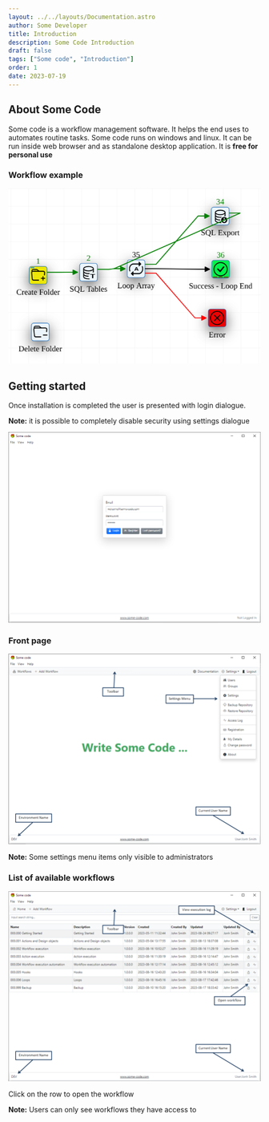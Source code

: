 ```yaml
---
layout: ../../layouts/Documentation.astro
author: Some Developer
title: Introduction
description: Some Code Introduction
draft: false
tags: ["Some code", "Introduction"]
order: 1
date: 2023-07-19
---
```


## About Some Code

Some code is a workflow management software. It helps the end uses to automates routine tasks. Some code runs on windows and linux. It can be run inside web browser and as standalone desktop application. It is **free for personal use**

### Workflow example

![Workflow example](../../assets/some-code-workflow.png)

## Getting started

Once installation is completed the user is presented with login dialogue.

**Note:** it is possible to completely disable security using settings dialogue

![Login dialogue](../../assets/login-dialogue.png)

### Front page

![Front Page](../../assets/front-page.png)

**Note:** Some settings menu items only visible to administrators

### List of available workflows

![Workflow list](../../assets/workflow-grid.png)

Click on the row to open the workflow

**Note:** Users can only see workflows they have access to
